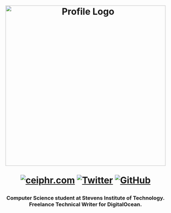 <h1 align="center">
  <img width="500px" alt="Profile Logo" src="https://i.imgur.com/F6UoYc2.png">
  
  [![ceiphr.com][website]](https://www.ceiphr.com/) [![Twitter][twitter]](https://www.twitter.com/ceiphr) [![GitHub][github]](https://www.github.com/ceiphr)
</h1>

[website]: https://img.shields.io/badge/Website-ceiphr.com-blue?style=flat&logo=gatsby
[twitter]: https://img.shields.io/twitter/follow/ceiphr?color=blue&logo=twitter&logoColor=white&style=flat
[github]: https://img.shields.io/github/followers/ceiphr?color=blue&label=follow%20@ceiphr&logo=github

<h3 align="center"> Computer Science student at Stevens Institute of Technology. </br> Freelance Technical Writer for DigitalOcean. </h3>
